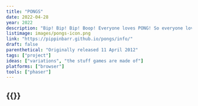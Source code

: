 ```yaml
---
title: "PONGS"
date: 2022-04-28
year: 2022
description: "Bip! Bip! Bip! Boop! Everyone loves PONG! So everyone loves thirty six PONGS even more! Work those learning muscles with EDUTAINMENT PONG! Get serious with SERIOUS PONG! Shoot a laser gun in LASER PONG! Play PONG in PONG PONG! And many more!"
listimage: images/pongs-icon.png
link: "https://pippinbarr.github.io/pongs/info/"
draft: false
parenthetical: "Originally released 11 April 2012"
tags: ["project"]
ideas: ["variations", "the stuff games are made of"]
platforms: ["browser"]
tools: ["phaser"]
---
```


## {{<param title >}}
